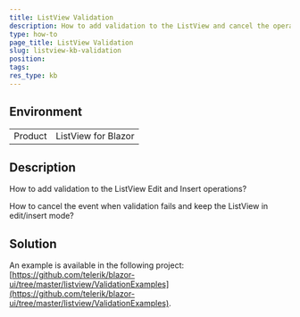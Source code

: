 ```yaml
---
title: ListView Validation
description: How to add validation to the ListView and cancel the operation if it fails.
type: how-to
page_title: ListView Validation
slug: listview-kb-validation
position: 
tags: 
res_type: kb
---
```


## Environment

<table>
    <tbody>
        <tr>
            <td>Product</td>
            <td>ListView for Blazor</td>
        </tr>
    </tbody>
</table>


## Description

How to add validation to the ListView Edit and Insert operations?

How to cancel the event when validation fails and keep the ListView in edit/insert mode?


## Solution

An example is available in the following project: [https://github.com/telerik/blazor-ui/tree/master/listview/ValidationExamples](https://github.com/telerik/blazor-ui/tree/master/listview/ValidationExamples). 